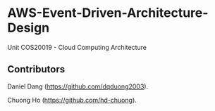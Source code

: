 # AWS-Event-Driven-Architecture-Design
Unit COS20019 - Cloud Computing Architecture 
## Contributors
Daniel Dang (https://github.com/dqduong2003).

Chuong Ho (https://github.com/hd-chuong).
